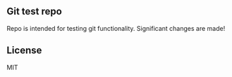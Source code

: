## Git test repo

Repo is intended for testing git functionality. Significant changes are made!  

## License

MIT